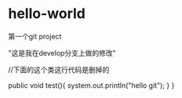 # hello-world
第一个git project

"这是我在develop分支上做的修改"

//下面的这个类这行代码是删掉的

  
  public void test(){
    system.out.println("hello git");
  }
}
